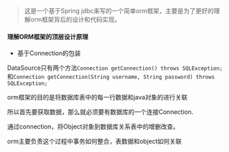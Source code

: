 >这是一个基于Spring jdbc来写的一个简单orm框架，主要是为了更好的理解orm框架背后的设计和代码实现。

#### 理解ORM框架的顶层设计原理

* 基于Connection的包装

DataSource只有两个方法`Connection getConnection() throws SQLException;` 和`Connection getConnection(String username, String password) throws SQLException;`

orm框架的目的是将数据库表中的每一行数据和java对象的进行关联

所以首先要获取数据，那么就必须要有数据库的一个连接Connection.

通过connection，将Object对象到数据库关系表中的增删改查。

orm主要负责这个过程中事务如何整合，表数据和object如何关联